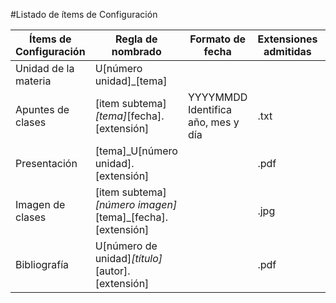 #Listado de ítems de Configuración

| Ítems de Configuración | Regla de nombrado | Formato de fecha | Extensiones admitidas | Ubicación |
|------------------------|-------------------|------------------|-----------------------|-----------|
| Unidad de la materia | U[número unidad]_[tema] |     |     | /    |
| Apuntes de clases | [item subtema]_[tema]_[fecha].[extensión] | YYYYMMDD Identifica año, mes y día | .txt | /U[número unidad]_[abreviatura nombre unidad]/[tema]/apuntes    |
| Presentación | [tema]_U[número unidad].[extensión] |     | .pdf | /U[número unidad]_[abreviatura nombre unidad]/[tema]/presentaciones    |
| Imagen de clases | [item subtema]_[número imagen]_[tema]_[fecha].[extensión] |     | .jpg | /U[número unidad]_[abreviatura nombre unidad]/[tema]/imágenes    |
| Bibliografía | U[número de unidad]_[título]_[autor].[extensión] |     | .pdf | /U[número unidad]_[abreviatura nombre unidad]/[tema]/bibliografía    |
